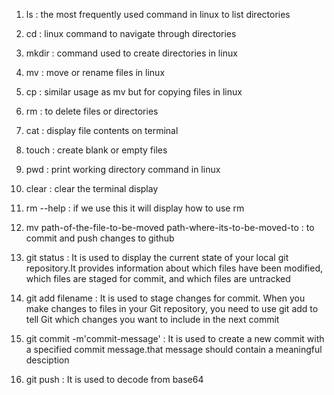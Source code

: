 1. ls : the most frequently used command in linux to list directories

2. cd : linux command to navigate through directories

4. mkdir :
command used to create directories in linux

6. mv :
   move or rename files in linux

7. cp :
   similar usage as mv but for copying files in linux

8. rm :
   to delete files or directories

9. cat :
   display file contents on terminal

10. touch :
   create blank or empty files

11. pwd :
    print working directory command in linux

12. clear :
    clear the terminal display

13. rm --help :
    if we use this it will display how to use rm

14. mv path-of-the-file-to-be-moved path-where-its-to-be-moved-to :
    to commit and push changes to github

15. git status :
    It is used to display the current state of your local git repository.It provides information about which files have been modified, which files are         staged for commit, and which files are untracked

16. git add filename :
    It is used to stage changes for commit. When you make changes to files in your Git repository, you need to use git add to tell Git which changes you       want to include in the next commit

17. git commit -m'commit-message' :
    It is used to create a new commit with a specified commit message.that message should contain a meaningful desciption

18. git push :
    It is used to decode from base64
